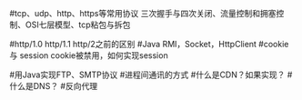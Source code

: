 #tcp、udp、http、https等常用协议
三次握手与四次关闭、流量控制和拥塞控制、OSI七层模型、tcp粘包与拆包

#http/1.0 http/1.1 http/2之前的区别
#Java RMI，Socket，HttpClient
#cookie 与 session
cookie被禁用，如何实现session

#用Java实现FTP、SMTP协议
#进程间通讯的方式
#什么是CDN？如果实现？
#什么是DNS？
#反向代理